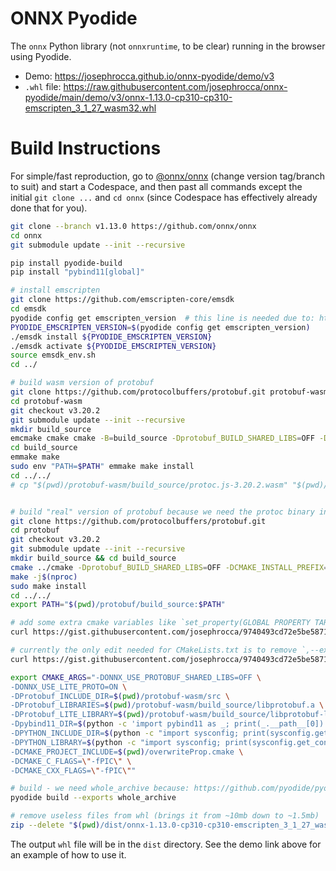 # ONNX Pyodide
The `onnx` Python library (not `onnxruntime`, to be clear) running in the browser using Pyodide.

* Demo: https://josephrocca.github.io/onnx-pyodide/demo/v3
* `.whl` file: https://raw.githubusercontent.com/josephrocca/onnx-pyodide/main/demo/v3/onnx-1.13.0-cp310-cp310-emscripten_3_1_27_wasm32.whl

# Build Instructions

For simple/fast reproduction, go to [@onnx/onnx](https://github.com/onnx/onnx/tree/v1.13.0) (change version tag/branch to suit) and start a Codespace, and then past all commands except the initial `git clone ...` and `cd onnx` (since Codespace has effectively already done that for you).

```bash
git clone --branch v1.13.0 https://github.com/onnx/onnx
cd onnx
git submodule update --init --recursive

pip install pyodide-build
pip install "pybind11[global]"

# install emscripten
git clone https://github.com/emscripten-core/emsdk
cd emsdk
pyodide config get emscripten_version  # this line is needed due to: https://github.com/pyodide/pyodide/issues/3430
PYODIDE_EMSCRIPTEN_VERSION=$(pyodide config get emscripten_version)
./emsdk install ${PYODIDE_EMSCRIPTEN_VERSION}
./emsdk activate ${PYODIDE_EMSCRIPTEN_VERSION}
source emsdk_env.sh
cd ../

# build wasm version of protobuf
git clone https://github.com/protocolbuffers/protobuf.git protobuf-wasm
cd protobuf-wasm
git checkout v3.20.2
git submodule update --init --recursive
mkdir build_source
emcmake cmake cmake -B=build_source -Dprotobuf_BUILD_SHARED_LIBS=OFF -DCMAKE_INSTALL_PREFIX=/usr -DCMAKE_INSTALL_SYSCONFDIR=/etc -DCMAKE_POSITION_INDEPENDENT_CODE=ON -Dprotobuf_BUILD_TESTS=OFF -DCMAKE_BUILD_TYPE=Release
cd build_source
emmake make
sudo env "PATH=$PATH" emmake make install
cd ../../
# cp "$(pwd)/protobuf-wasm/build_source/protoc.js-3.20.2.wasm" "$(pwd)/protobuf-wasm/build_source/libprotobuf.a"


# build "real" version of protobuf because we need the protoc binary in PATH
git clone https://github.com/protocolbuffers/protobuf.git
cd protobuf
git checkout v3.20.2
git submodule update --init --recursive
mkdir build_source && cd build_source
cmake ../cmake -Dprotobuf_BUILD_SHARED_LIBS=OFF -DCMAKE_INSTALL_PREFIX=/usr -DCMAKE_INSTALL_SYSCONFDIR=/etc -DCMAKE_POSITION_INDEPENDENT_CODE=ON -Dprotobuf_BUILD_TESTS=OFF -DCMAKE_BUILD_TYPE=Release
make -j$(nproc)
sudo make install
cd ../../
export PATH="$(pwd)/protobuf/build_source:$PATH"

# add some extra cmake variables like `set_property(GLOBAL PROPERTY TARGET_SUPPORTS_SHARED_LIBS TRUE)` - see the file for the rest, including references to explanations
curl https://gist.githubusercontent.com/josephrocca/9740493cd72e5be587177b31b40ed8f5/raw/509fab5dc03bec8aa598e7fbce16330de94893ca/overwriteProp.cmake > overwriteProp.cmake

# currently the only edit needed for CMakeLists.txt is to remove `,--exclude-libs,ALL` from line 492 - see explanation here: https://github.com/pyodide/pyodide/issues/3427#issuecomment-1374422693
curl https://gist.githubusercontent.com/josephrocca/9740493cd72e5be587177b31b40ed8f5/raw/ef697fb45c5a00523c266b5265abb11cef2810e7/CMakeLists.txt > CMakeLists.txt

export CMAKE_ARGS="-DONNX_USE_PROTOBUF_SHARED_LIBS=OFF \
-DONNX_USE_LITE_PROTO=ON \
-DProtobuf_INCLUDE_DIR=$(pwd)/protobuf-wasm/src \
-DProtobuf_LIBRARIES=$(pwd)/protobuf-wasm/build_source/libprotobuf.a \
-DProtobuf_LITE_LIBRARY=$(pwd)/protobuf-wasm/build_source/libprotobuf-lite.a \
-Dpybind11_DIR=$(python -c 'import pybind11 as _; print(_.__path__[0])')/share/cmake/pybind11 \
-DPYTHON_INCLUDE_DIR=$(python -c "import sysconfig; print(sysconfig.get_path('include'))") \
-DPYTHON_LIBRARY=$(python -c "import sysconfig; print(sysconfig.get_config_var('LIBDIR'))") \
-DCMAKE_PROJECT_INCLUDE=$(pwd)/overwriteProp.cmake \
-DCMAKE_C_FLAGS=\"-fPIC\" \
-DCMAKE_CXX_FLAGS=\"-fPIC\""

# build - we need whole_archive because: https://github.com/pyodide/pyodide/issues/3427#issuecomment-1374418990
pyodide build --exports whole_archive 

# remove useless files from whl (brings it from ~10mb down to ~1.5mb)
zip --delete "$(pwd)/dist/onnx-1.13.0-cp310-cp310-emscripten_3_1_27_wasm32.whl" onnx/backend/test/data/\*
```

The output `whl` file will be in the `dist` directory. See the demo link above for an example of how to use it.

